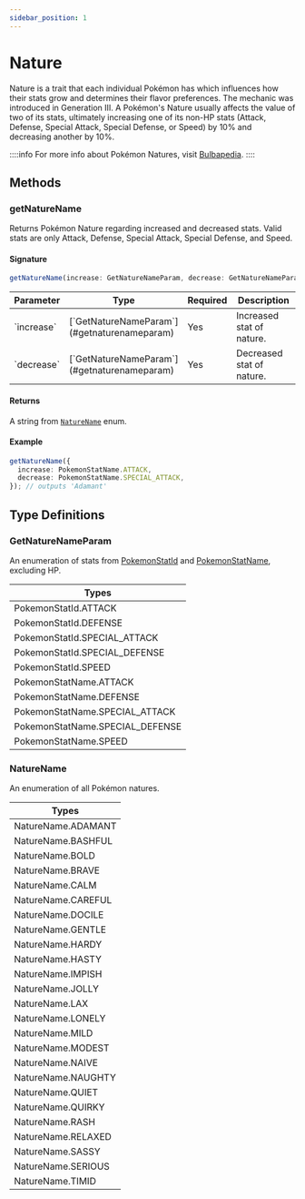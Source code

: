 ```yaml
---
sidebar_position: 1
---
```


# Nature

Nature is a trait that each individual Pokémon has which influences how their stats grow and determines their flavor preferences. The mechanic was introduced in Generation III. A Pokémon's Nature usually affects the value of two of its stats, ultimately increasing one of its non-HP stats (Attack, Defense, Special Attack, Special Defense, or Speed) by 10% and decreasing another by 10%.

::::info
For more info about Pokémon Natures, visit [Bulbapedia](https://bulbapedia.bulbagarden.net/wiki/Nature).
::::

## Methods
### getNatureName 
Returns Pokémon Nature regarding increased and decreased stats. Valid stats are only Attack, Defense, Special Attack, Special Defense, and Speed.

#### Signature
```typescript
getNatureName(increase: GetNatureNameParam, decrease: GetNatureNameParam) => NatureName
```

<table class="full-width">
  <thead class="upc">
    <tr>
      <th width="15%">Parameter</th>
      <th width="40%">Type</th>
      <th width="15%">Required</th>
      <th>Description</th>
    </tr>
  </thead>
  <tbody>
    <tr>
      <td>`increase`</td>
      <td>[`GetNatureNameParam`](#getnaturenameparam)</td>
      <td>Yes</td>
      <td>
      Increased stat of nature.
      </td>
    </tr>
    <tr>
      <td>`decrease`</td>
      <td>[`GetNatureNameParam`](#getnaturenameparam)</td>
      <td>Yes</td>
      <td>
      Decreased stat of nature.
      </td>
    </tr>
  </tbody>
</table>


#### Returns
A string from [`NatureName`](#naturename) enum.

#### Example

```typescript
getNatureName({
  increase: PokemonStatName.ATTACK,
  decrease: PokemonStatName.SPECIAL_ATTACK,
}); // outputs 'Adamant'
```


## Type Definitions

### GetNatureNameParam

An enumeration of stats from [PokemonStatId](#example) and [PokemonStatName](#example), excluding HP.

<table className='full-width'>
  <thead className='left upc'>
    <tr>
      <th>Types</th>
    </tr>
    </thead>
    <tbody>
      <tr>
        <td>PokemonStatId.ATTACK</td>
      </tr>
      <tr>
        <td>PokemonStatId.DEFENSE</td>
      </tr>
      <tr>
        <td>PokemonStatId.SPECIAL_ATTACK</td>
      </tr>
      <tr>
        <td>PokemonStatId.SPECIAL_DEFENSE</td>
      </tr>
      <tr>
        <td>PokemonStatId.SPEED</td>
      </tr>
      <tr>
        <td>PokemonStatName.ATTACK</td>
      </tr>
      <tr>
        <td>PokemonStatName.DEFENSE</td>
      </tr>
      <tr>
        <td>PokemonStatName.SPECIAL_ATTACK</td>
      </tr>
      <tr>
        <td>PokemonStatName.SPECIAL_DEFENSE</td>
      </tr>
      <tr>
        <td>PokemonStatName.SPEED</td>
      </tr>
  </tbody>
</table>

### NatureName

An enumeration of all Pokémon natures.

<table className='full-width'>
  <thead className='left upc'>
    <tr>
      <th>Types</th>
    </tr>
    </thead>
    <tbody>
      <tr>
        <td>NatureName.ADAMANT</td>
      </tr>
      <tr>
        <td>NatureName.BASHFUL</td>
      </tr>
      <tr>
        <td>NatureName.BOLD</td>
      </tr>
      <tr>
        <td>NatureName.BRAVE</td>
      </tr>
      <tr>
        <td>NatureName.CALM</td>
      </tr>
      <tr>
        <td>NatureName.CAREFUL</td>
      </tr>
      <tr>
        <td>NatureName.DOCILE</td>
      </tr>
      <tr>
        <td>NatureName.GENTLE</td>
      </tr>
      <tr>
        <td>NatureName.HARDY</td>
      </tr>
      <tr>
        <td>NatureName.HASTY</td>
      </tr>
      <tr>
        <td>NatureName.IMPISH</td>
      </tr>
      <tr>
        <td>NatureName.JOLLY</td>
      </tr>
      <tr>
        <td>NatureName.LAX</td>
      </tr>
      <tr>
        <td>NatureName.LONELY</td>
      </tr>
      <tr>
        <td>NatureName.MILD</td>
      </tr>
      <tr>
        <td>NatureName.MODEST</td>
      </tr>
      <tr>
        <td>NatureName.NAIVE</td>
      </tr>
      <tr>
        <td>NatureName.NAUGHTY</td>
      </tr>
      <tr>
        <td>NatureName.QUIET</td>
      </tr>
      <tr>
        <td>NatureName.QUIRKY</td>
      </tr>
      <tr>
        <td>NatureName.RASH</td>
      </tr>
      <tr>
        <td>NatureName.RELAXED</td>
      </tr>
      <tr>
        <td>NatureName.SASSY</td>
      </tr>
      <tr>
        <td>NatureName.SERIOUS</td>
      </tr>
      <tr>
        <td>NatureName.TIMID</td>
      </tr>
  </tbody>
</table>